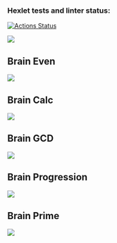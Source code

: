 ### Hexlet tests and linter status:
[![Actions Status](https://github.com/rdsid/js-starter-project-44/actions/workflows/hexlet-check.yml/badge.svg)](https://github.com/rdsid/js-starter-project-44/actions)

<a href="https://codeclimate.com/github/rdsid/hexlet-git/maintainability"><img src="https://api.codeclimate.com/v1/badges/5b4750a40565006ed535/maintainability" /></a><br>
<h2>Brain Even</h2>
<a href="https://asciinema.org/a/QOBZFSY8iAEXaBjIzCc0Sg4pN" target="_blank"><img src="https://asciinema.org/a/QOBZFSY8iAEXaBjIzCc0Sg4pN.svg" /></a><br>
<h2>Brain Calc</h2>
<a href="https://asciinema.org/a/2PhFuCMNGpMTU53nlOtPmqzvA" target="_blank"><img src="https://asciinema.org/a/2PhFuCMNGpMTU53nlOtPmqzvA.svg" /></a>
<h2>Brain GCD</h2>
<a href="https://asciinema.org/a/FWcgwCku0OvVdD8PA8t7hwGho" target="_blank"><img src="https://asciinema.org/a/FWcgwCku0OvVdD8PA8t7hwGho.svg" /></a>
<h2>Brain Progression</h2>
<a href="https://asciinema.org/a/fIrEYKpUixWUX074kMSnIkDHE" target="_blank"><img src="https://asciinema.org/a/fIrEYKpUixWUX074kMSnIkDHE.svg" /></a>
<h2>Brain Prime</h2>
<a href="https://asciinema.org/a/2CmBB2e5jKssxQSIjPewM4z1U" target="_blank"><img src="https://asciinema.org/a/2CmBB2e5jKssxQSIjPewM4z1U.svg" /></a>

